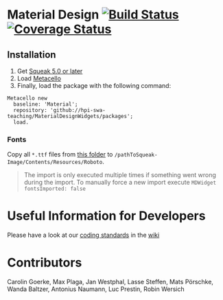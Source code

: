 # Material Design [![Build Status](https://travis-ci.org/hpi-swa-teaching/MaterialDesignWidgets.svg?branch=master)](https://travis-ci.org/hpi-swa-teaching/MaterialDesignWidgets) [![Coverage Status](https://coveralls.io/repos/github/hpi-swa-teaching/MaterialDesignWidgets/badge.svg?branch=master)](https://coveralls.io/github/hpi-swa-teaching/MaterialDesignWidgets?branch=master)

## Installation

1. Get [Squeak 5.0 or later](http://www.squeak.org)
2. Load [Metacello](https://github.com/metacello/metacello)
3. Finally, load the package with the following command:

```Smalltalk
Metacello new
  baseline: 'Material';
  repository: 'github://hpi-swa-teaching/MaterialDesignWidgets/packages';
  load.
```

### Fonts
Copy all `*.ttf` files from [this folder](https://github.com/hpi-swa-teaching/MaterialDesignWidgets/tree/master/build-support/fonts) to `/pathToSqueak-Image/Contents/Resources/Roboto`.
> The import is only executed multiple times if something went wrong during the import.
> To manually force a new import execute `MDWidget fontsImported: false`

# Useful Information for Developers
Please have a look at our [coding standards](https://github.com/hpi-swa-teaching/MaterialDesignWidgets/wiki/Coding-Standards) in the [wiki](https://github.com/hpi-swa-teaching/MaterialDesignWidgets/wiki)

# Contributors
Carolin Goerke, Max Plaga, Jan Westphal, Lasse Steffen, Mats Pörschke,
Wanda Baltzer, Antonius Naumann, Luc Prestin, Robin Wersich
